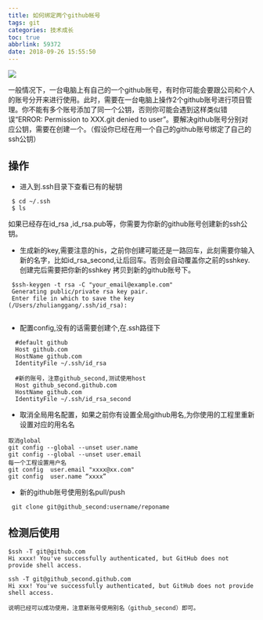 ```yaml
---
title: 如何绑定两个github帐号
tags: git
categories: 技术成长
toc: true
abbrlink: 59372
date: 2018-09-26 15:55:50
---
```

![](/images/coffee.jpg)

一般情况下，一台电脑上有自己的一个github账号，有时你可能会要跟公司和个人的账号分开来进行使用。此时，需要在一台电脑上操作2个github账号进行项目管理。你不能有多个账号添加了同一个公钥，否则你可能会遇到这样类似错误“ERROR: Permission to XXX.git denied to user”。要解决github账号分别对应公钥，需要在创建一个。（假设你已经在用一个自己的github账号绑定了自己的ssh公钥）

## 操作
- 进入到.ssh目录下查看已有的秘钥

```
 $ cd ~/.ssh 
 $ ls

```
如果已经存在id_rsa ,id_rsa.pub等，你需要为你新的github账号创建新的ssh公钥。

- 生成新的key,需要注意的his，之前你创建可能还是一路回车，此刻需要你输入新的名字，比如id_rsa_second,让后回车。否则会自动覆盖你之前的sshkey.创建完后需要把你新的sshkey 拷贝到新的github账号下。

```
 $ssh-keygen -t rsa -C "your_email@example.com"
 Generating public/private rsa key pair.
 Enter file in which to save the key (/Users/zhulianggang/.ssh/id_rsa):
 
```

- 配置config,没有的话需要创建个,在.ssh路径下

```
  #default github
  Host github.com
  HostName github.com
  IdentityFile ~/.ssh/id_rsa

  #新的账号，注意github_second,测试使用host
  Host github_second.github.com
  HostName github.com
  IdentityFile ~/.ssh/id_rsa_second
```
- 取消全局用名配置，如果之前你有设置全局github用名,为你使用的工程里重新设置对应的用名名

```
取消global
git config --global --unset user.name
git config --global --unset user.email
每一个工程设置用户名
git config  user.email "xxxx@xx.com"
git config  user.name “xxxx”
```
- 新的github账号使用别名pull/push

```
 git clone git@github_second:username/reponame

```
## 检测后使用

```
$ssh -T git@github.com
Hi xxxx! You've successfully authenticated, but GitHub does not provide shell access.

ssh -T git@github_second.github.com
Hi xxx! You've successfully authenticated, but GitHub does not provide shell access.

说明已经可以成功使用，注意新账号使用别名（github_second）即可。

```
